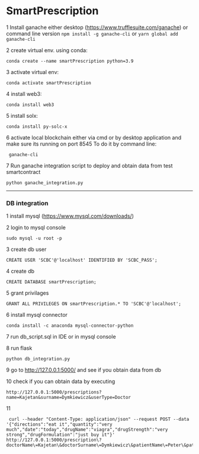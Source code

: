 # SmartPrescription

1 Install ganache either desktop (https://www.trufflesuite.com/ganache) or command line version ```npm install -g
 ganache-cli``` or ```yarn global add ganache-cli```

2 create virtual env. using conda:
```
conda create --name smartPrescription python=3.9
```
3 activate virtual env:
```
conda activate smartPrescription
```
4 install web3:
```
conda install web3
```
5 install  solx:
```
conda install py-solc-x
```
6 activate local blockchain either via cmd or by desktop application and make sure its running on port 8545
To do it by command line: 
```
 ganache-cli  
```
7 Run ganache integration script to deploy and obtain data from test smartcontract
```
python ganache_integration.py
```

____
### DB integration

1 install mysql (https://www.mysql.com/downloads/)

2 login to mysql console 
```
sudo mysql -u root -p
```
3 create db user
```
CREATE USER 'SCBC'@'localhost' IDENTIFIED BY 'SCBC_PASS';
```
4 create db
```
CREATE DATABASE smartPrescription;
```
5 grant privilages
```
GRANT ALL PRIVILEGES ON smartPrescription.* TO 'SCBC'@'localhost';
```
6 install mysql connector
```
conda install -c anaconda mysql-connector-python 
```

7 run db_script.sql in IDE or in mysql console 

8 run flask
```
python db_integration.py
```
9 go to http://127.0.0.1:5000/ and see if you obtain data from db

10 check if you can obtain data by executing
 ```
http://127.0.0.1:5000/prescriptions?name=Kajetan&surname=Dymkiewicz&userType=Doctor
 ```

11
 ```
  curl --header "Content-Type: application/json" --request POST --data '{"directions":"eat it","quantity":"very much","date":"today","drugName":"viagra","drugStrength":"very strong","drugFormulation":"just buy it"}' http://127.0.0.1:5000/prescription\?doctorName\=Kajetan\&doctorSurname\=Dymkiewicz\&patientName\=Peter\&patientSurname\=McBurney
```
